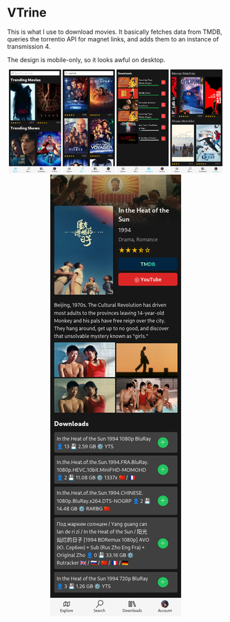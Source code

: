 # VTrine

This is what I use to download movies. It basically fetches data from TMDB, queries the torrentio API for magnet links, and adds them to an instance of transmission 4.

The design is mobile-only, so it looks awful on desktop.

<p align="center">
  <img src="./screenshots/explore.png" width="24%">
  <img src="./screenshots/search.png" width="24%">
  <img src="./screenshots/downloads.png" width="24%">
  <img src="./screenshots/account.png" width="24%">
  <img src="./screenshots/movie.png">
</p>

